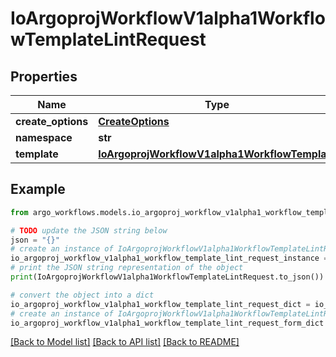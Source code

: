 # IoArgoprojWorkflowV1alpha1WorkflowTemplateLintRequest


## Properties

Name | Type | Description | Notes
------------ | ------------- | ------------- | -------------
**create_options** | [**CreateOptions**](CreateOptions.md) |  | [optional] 
**namespace** | **str** |  | [optional] 
**template** | [**IoArgoprojWorkflowV1alpha1WorkflowTemplate**](IoArgoprojWorkflowV1alpha1WorkflowTemplate.md) |  | [optional] 

## Example

```python
from argo_workflows.models.io_argoproj_workflow_v1alpha1_workflow_template_lint_request import IoArgoprojWorkflowV1alpha1WorkflowTemplateLintRequest

# TODO update the JSON string below
json = "{}"
# create an instance of IoArgoprojWorkflowV1alpha1WorkflowTemplateLintRequest from a JSON string
io_argoproj_workflow_v1alpha1_workflow_template_lint_request_instance = IoArgoprojWorkflowV1alpha1WorkflowTemplateLintRequest.from_json(json)
# print the JSON string representation of the object
print(IoArgoprojWorkflowV1alpha1WorkflowTemplateLintRequest.to_json())

# convert the object into a dict
io_argoproj_workflow_v1alpha1_workflow_template_lint_request_dict = io_argoproj_workflow_v1alpha1_workflow_template_lint_request_instance.to_dict()
# create an instance of IoArgoprojWorkflowV1alpha1WorkflowTemplateLintRequest from a dict
io_argoproj_workflow_v1alpha1_workflow_template_lint_request_form_dict = io_argoproj_workflow_v1alpha1_workflow_template_lint_request.from_dict(io_argoproj_workflow_v1alpha1_workflow_template_lint_request_dict)
```
[[Back to Model list]](../README.md#documentation-for-models) [[Back to API list]](../README.md#documentation-for-api-endpoints) [[Back to README]](../README.md)


